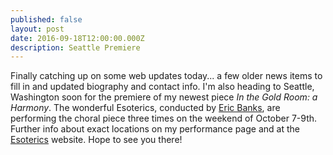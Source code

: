 ```yaml
---
published: false
layout: post
date: 2016-09-18T12:00:00.000Z
description: Seattle Premiere
---
```



Finally catching up on some web updates today... a few older news items to fill in and updated biography and contact info.  I'm also heading to Seattle, Washington soon for the premiere of my newest piece _In the Gold Room: a Harmony_.  The wonderful Esoterics, conducted by [Eric Banks](http://ericbanks.com/), are performing the choral piece three times on the weekend of October 7-9th.  Further info about exact locations on my performance page and at the [Esoterics](http://www.theesoterics.org/) website.  Hope to see you there!
